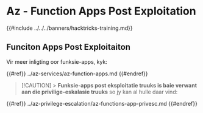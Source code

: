 # Az - Function Apps Post Exploitation

{{#include ../../../banners/hacktricks-training.md}}

## Funciton Apps Post Exploitaiton

Vir meer inligting oor funksie-apps, kyk:

{{#ref}}
../az-services/az-function-apps.md
{{#endref}}

> [!CAUTION] > **Funksie-apps post eksploitatie truuks is baie verwant aan die privilige-eskalasie truuks** so jy kan al hulle daar vind:

{{#ref}}
../az-privilege-escalation/az-functions-app-privesc.md
{{#endref}}
